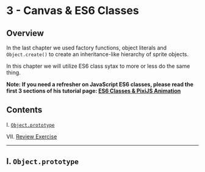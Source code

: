 # 3 - Canvas & ES6 Classes

## Overview
In the last chapter we used factory functions,  object literals and `Object.create()` to create an inheritance-like hierarchy of sprite objects.

In this chapter we will utilize ES6 class sytax to more or less do the same thing.

**Note: If you need a refresher on JavaScript ES6 classes, please read the first 3 sections of his tutorial page: [ES6 Classes & PixiJS Animation](pixi-js-2.md)**

## Contents
<!--- Local Navigation --->
I. [`Object.prototype`](#section1)


VII. [Review Exercise](#section7)


<hr>

## <a id="section1">I. `Object.prototype`

